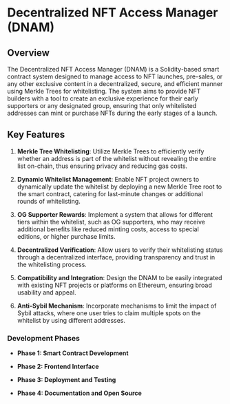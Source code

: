 # Decentralized NFT Access Manager (DNAM)

## Overview

The Decentralized NFT Access Manager (DNAM) is a Solidity-based smart contract system designed to manage access to NFT launches, 
pre-sales, or any other exclusive content in a decentralized, secure, and efficient manner using Merkle Trees for whitelisting. 
The system aims to provide NFT builders with a tool to create an exclusive experience for their early 
supporters or any designated group, ensuring that only whitelisted addresses can mint or purchase NFTs 
during the early stages of a launch.

## Key Features

1. **Merkle Tree Whitelisting**: Utilize Merkle Trees to efficiently verify whether an address is part of the whitelist without revealing the entire list on-chain, thus ensuring privacy and reducing gas costs.

2. **Dynamic Whitelist Management**: Enable NFT project owners to dynamically update the whitelist by deploying a new Merkle Tree root to the smart contract, catering for last-minute changes or additional rounds of whitelisting.

3. **OG Supporter Rewards**: Implement a system that allows for different tiers within the whitelist, such as OG supporters, who may receive additional benefits like reduced minting costs, access to special editions, or higher purchase limits.

4. **Decentralized Verification**: Allow users to verify their whitelisting status through a decentralized interface, providing transparency and trust in the whitelisting process.

5. **Compatibility and Integration**: Design the DNAM to be easily integrated with existing NFT projects or platforms on Ethereum, ensuring broad usability and appeal.

6. **Anti-Sybil Mechanism**: Incorporate mechanisms to limit the impact of Sybil attacks, where one user tries to claim multiple spots on the whitelist by using different addresses.

### Development Phases

- **Phase 1: Smart Contract Development**

- **Phase 2: Frontend Interface**

- **Phase 3: Deployment and Testing**

- **Phase 4: Documentation and Open Source**

